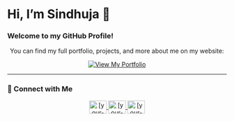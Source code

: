 # Hi, I’m Sindhuja 👋

### Welcome to my GitHub Profile!

<p align="center">
  You can find my full portfolio, projects, and more about me on my website:
</p>

<p align="center">
  <a href="https://sindhujashaga.github.io/Sindhuja_portfolio/">
    <img src="https://img.shields.io/badge/View%20My%20Portfolio-255E63?style=for-the-badge&logo=About.me&logoColor=white" alt="View My Portfolio"/>
  </a>
</p>

---

### 🔗 Connect with Me

<p align="center">
  <a href="https://www.linkedin.com/in/sindhuja-shaga/" target="blank">
    <img align="center" src="https://raw.githubusercontent.com/rahuldkjain/github-profile-readme-generator/master/src/images/icons/Social/linked-in-alt.svg" alt="[your-linkedin-username]" height="30" width="40" />
  </a>
  <a href="https://twitter.com/[your-twitter-username]" target="blank">
    <img align="center" src="https://raw.githubusercontent.com/rahuldkjain/github-profile-readme-generator/master/src/images/icons/Social/twitter.svg" alt="[your-twitter-username]" height="30" width="40" />
  </a>
  <a href="mailto:[sindhujashaga@gmail.com]" target="blank">
    <img align="center" src="https://simpleicons.org/icons/gmail.svg" alt="[your-email-address]" height="30" width="40" />
  </a>
</p>
